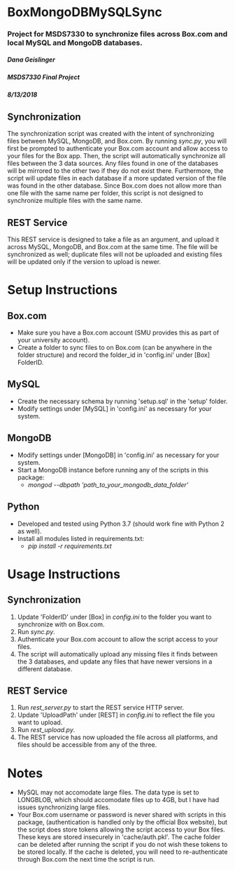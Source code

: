 # BoxMongoDBMySQLSync
### Project for MSDS7330 to synchronize files across Box.com and local MySQL and MongoDB databases.
##### Dana Geislinger
##### MSDS7330 Final Project
##### 8/13/2018

## Synchronization
The synchronization script was created with the intent of synchronizing files between MySQL, MongoDB, and Box.com. By running *sync.py*, you will first be prompted to authenticate your Box.com account and allow access to your files for the Box app. Then, the script will automatically synchronize all files between the 3 data sources. Any files found in one of the databases will be mirrored to the other two if they do not exist there. Furthermore, the script will update files in each database if a more updated version of the file was found in the other database. Since Box.com does not allow more than one file with the same name per folder, this script is not designed to synchronize multiple files with the same name.

## REST Service
This REST service is designed to take a file as an argument, and upload it across MySQL, MongoDB, and Box.com at the same time. The file will be synchronized as well; duplicate files will not be uploaded and existing files will be updated only if the version to upload is newer.

# Setup Instructions
## Box.com
* Make sure you have a Box.com account (SMU provides this as part of your university account).
* Create a folder to sync files to on Box.com (can be anywhere in the folder structure) and record the folder_id in 'config.ini' under [Box] FolderID.

## MySQL
* Create the necessary schema by running 'setup.sql' in the 'setup' folder.
* Modify settings under [MySQL] in 'config.ini' as necessary for your system.

## MongoDB
* Modify settings under [MongoDB] in 'config.ini' as necessary for your system.
* Start a MongoDB instance before running any of the scripts in this package:
  * *mongod --dbpath 'path_to_your_mongodb_data_folder'*

## Python
* Developed and tested using Python 3.7 (should work fine with Python 2 as well).
* Install all modules listed in requirements.txt:
  * *pip install -r requirements.txt*
  
# Usage Instructions
## Synchronization
1. Update 'FolderID' under [Box] in *config.ini* to the folder you want to synchronize with on Box.com.
2. Run *sync.py*.
3. Authenticate your Box.com account to allow the script access to your files.
4. The script will automatically upload any missing files it finds between the 3 databases, and update any files that have newer versions in a different database.

## REST Service
1. Run *rest_server.py* to start the REST service HTTP server.
2. Update 'UploadPath' under [REST] in *config.ini* to reflect the file you want to upload.
3. Run *rest_upload.py*.
4. The REST service has now uploaded the file across all platforms, and files should be accessible from any of the three.

# Notes
* MySQL may not accomodate large files. The data type is set to LONGBLOB, which should accomodate files up to 4GB, but I have had issues synchronizing large files.
* Your Box.com username or password is never shared with scripts in this package, (authentication is handled only by the official Box website), but the script does store tokens allowing the script access to your Box files. These keys are stored insecurely in 'cache/auth.pkl'. The cache folder can be deleted after running the script if you do not wish these tokens to be stored locally. If the cache is deleted, you will need to re-authenticate through Box.com the next time the script is run.
